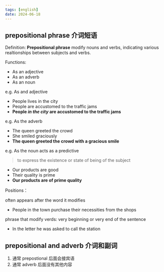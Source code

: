 ```yaml
---
tags: [english]
date: 2024-06-18
---
```


##  prepositional phrase 介词短语

Definition: **Prepositional phrase** modify nouns and verbs, indicating various realtionships between subjects and verbs.

Functions:

  - As an adjective
  - As an adverb
  - As an noun
 

e.g. As and adjective

  - People lives in the city
  - People are accustomed to the traffic jams
  - **People _in the city_ are accustomed to the traffic jams**


e.g. As the adverb

  - The queen greeted the crowd
  - She smiled graciously
  - **The queen greeted the crowd with a gracious smile**

e.g. As the noun acts as a predictive

> to express the existence or state of being of the subject

  - Our products are good
  - Their quality is prime
  - **Our products are of prime quality**

Positions： 

often appears after the word it modifies

  - People in the town purchase their necessities from the shops


phrase that modify verds: very beginning or very end of the sentence

  - In the letter he was asked to call the station

## prepositional and adverb 介词和副词

1. 通常 prepostional 后面会接宾语
2. 通常 adverb 后面没有其他内容

